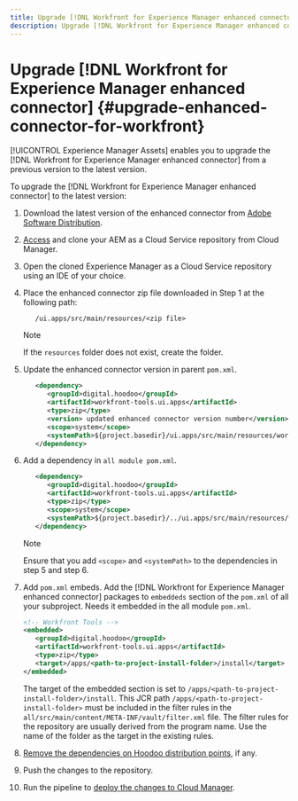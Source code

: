 ```yaml
---
title: Upgrade [!DNL Workfront for Experience Manager enhanced connector]
description: Upgrade [!DNL Workfront for Experience Manager enhanced connector]
---
```

# Upgrade [!DNL Workfront for Experience Manager enhanced connector] {#upgrade-enhanced-connector-for-workfront}

[!UICONTROL Experience Manager Assets] enables you to upgrade the [!DNL Workfront for Experience Manager enhanced connector] from a previous version to the latest version. 

To upgrade the [!DNL Workfront for Experience Manager enhanced connector] to the latest version:

1. Download the latest version of the enhanced connector from [Adobe Software Distribution](https://experience.adobe.com/#/downloads/content/software-distribution/en/aem.html?package=/content/software-distribution/en/details.html/content/dam/aem/public/adobe/packages/cq650/product/assets/workfront-tools.ui.apps.zip).

1. [Access](https://experienceleague.adobe.com/docs/experience-manager-cloud-service/content/implementing/using-cloud-manager/managing-code/accessing-repos.html?lang=en) and clone your AEM as a Cloud Service repository from Cloud Manager.

1. Open the cloned Experience Manager as a Cloud Service repository using an IDE of your choice.

1. Place the enhanced connector zip file downloaded in Step 1 at the following path:

   ```TXT
      /ui.apps/src/main/resources/<zip file>
   ```

   >[!NOTE]
   >
   >If the `resources` folder does not exist, create the folder.

1. Update the enhanced connector version in parent `pom.xml`.

   ```XML
      <dependency>
         <groupId>digital.hoodoo</groupId>
         <artifactId>workfront-tools.ui.apps</artifactId>
         <type>zip</type>
         <version> updated enhanced connector version number</version>
         <scope>system</scope>
         <systemPath>${project.basedir}/ui.apps/src/main/resources/workfront-tools.ui.apps.zip</systemPath>
      </dependency>
   ```

1. Add a dependency in `all module pom.xml`.

      ```XML
         <dependency>
            <groupId>digital.hoodoo</groupId>
            <artifactId>workfront-tools.ui.apps</artifactId>
            <type>zip</type>
            <scope>system</scope>
            <systemPath>${project.basedir}/../ui.apps/src/main/resources/workfront-tools.ui.apps.zip</systemPath>
         </dependency>
      ```

   >[!NOTE]
   >
   >Ensure that you add `<scope>` and `<systemPath>` to the dependencies in step 5 and step 6.

1. Add `pom.xml` embeds. Add the [!DNL Workfront for Experience Manager enhanced connector] packages to `embeddeds` section of the `pom.xml` of all your subproject. Needs it embedded in the all module `pom.xml`.

      ```XML
      <!-- Workfront Tools -->
      <embedded>
         <groupId>digital.hoodoo</groupId>
         <artifactId>workfront-tools.ui.apps</artifactId>
         <type>zip</type>
         <target>/apps/<path-to-project-install-folder>/install</target>
      </embedded>
      ```

   The target of the embedded section is set to `/apps/<path-to-project-install-folder>/install`. This JCR path `/apps/<path-to-project-install-folder>` must be included in the filter rules in the `all/src/main/content/META-INF/vault/filter.xml` file. The filter rules for the repository are usually derived from the program name. Use the name of the folder as the target in the existing rules.

1. [Remove the dependencies on Hoodoo distribution points](remove-external-dependencies.md), if any.

1. Push the changes to the repository.

1. Run the pipeline to [deploy the changes to Cloud Manager](https://experienceleague.adobe.com/docs/experience-manager-cloud-service/content/implementing/using-cloud-manager/deploy-code.html).
